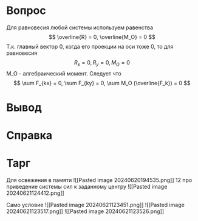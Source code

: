 # Вопрос
Для равновесия любой системы используем равенства 
$$
\overline{R} = 0, \overline{M_O} = 0
$$
Т.к. главный вектор 0, когда его проекции на оси тоже 0, то для равновесия 
$$
R_x = 0, R_y = 0,M_O = 0
$$
M_O - алгебраический момент. Следует что 
$$
\sum F_{kx} = 0, \sum F_{ky} = 0, \sum M_O (\overline{F_k}) = 0
$$
# Вывод


# Справка


# Тарг
Для освежения в памяти
![[Pasted image 20240620194535.png]]
12 про приведение системы сил к заданному центру 
![[Pasted image 20240621124412.png]]

Само условие
![[Pasted image 20240621123451.png]]
![[Pasted image 20240621123517.png]]
![[Pasted image 20240621123526.png]]
